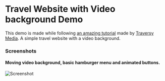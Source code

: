# Travel Website with Video background Demo

This demo is made while following [an amazing tutorial](https://youtu.be/8MgpE2DTTKA) made by [Traversy Media](https://www.youtube.com/@TraversyMedia). A simple travel website with a video background.

### Screenshots

#### Moving video background, basic hamburger menu and animated buttons.

![Screenshot](/img/screenshot_1.png)
